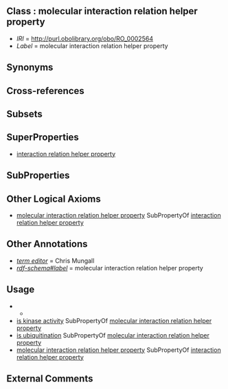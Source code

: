 
## Class : molecular interaction relation helper property

 * *IRI* = http://purl.obolibrary.org/obo/RO_0002564
 * *Label* = molecular interaction relation helper property

## Synonyms


## Cross-references


## Subsets


## SuperProperties

 * [interaction relation helper property](../../RO/63/RO_0002563.md)

## SubProperties


## Other Logical Axioms

 * [molecular interaction relation helper property](../../RO/64/RO_0002564.md) SubPropertyOf [interaction relation helper property](../../RO/63/RO_0002563.md)

## Other Annotations

 * *[term editor](../../IAO/17/IAO_0000117.md)* = Chris Mungall
 * *[rdf-schema#label](../../el/rdf-schema#label.md)* = molecular interaction relation helper property

## Usage

 * -
 * [is kinase activity](../../RO/81/RO_0002481.md) SubPropertyOf [molecular interaction relation helper property](../../RO/64/RO_0002564.md)
 * [is ubiquitination](../../RO/82/RO_0002482.md) SubPropertyOf [molecular interaction relation helper property](../../RO/64/RO_0002564.md)
 * [molecular interaction relation helper property](../../RO/64/RO_0002564.md) SubPropertyOf [interaction relation helper property](../../RO/63/RO_0002563.md)

## External Comments


